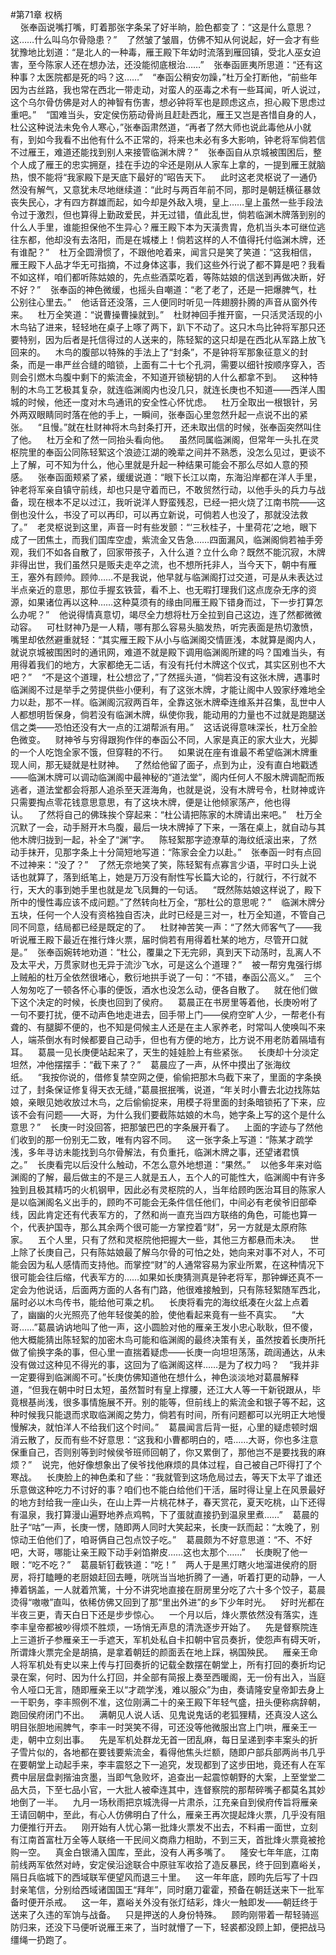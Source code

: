 #第71章 权柄<br />    张奉函说嘴打嘴，盯着那张字条呆了好半晌，脸色都变了：“这是什么意思？这……什么叫乌尔骨隐患？”    了然皱了皱眉，仿佛不知从何说起，好一会才有些犹豫地比划道：“是北人的一种毒，雁王殿下年幼时流落到雁回镇，受北人巫女迫害，至今陈家人还在想办法，还没能彻底根治……”    张奉函匪夷所思道：“还有这种事？太医院都是死的吗？这……”    “奉函公稍安勿躁，”杜万全打断他，“前些年因为古丝路，我也常在西北一带走动，对蛮人的巫毒之术有一些耳闻，听人说过，这个乌尔骨仿佛是对人的神智有伤害，想必钟将军也是顾虑这点，担心殿下思虑过重吧。”    “国难当头，安定侯伤筋动骨尚且赶赴西北，雁王又岂是吝惜自身的人，杜公这种说法未免令人寒心，”张奉函肃然道，“再者了然大师也说此毒他从小就有，到如今我看不出他有什么不正常的，将来也未必有多大影响，钟老将军倘若信不过雁王，难道还能找到别人来接管临渊木牌？”    张奉函自从京城被围困后，整个人成了雁王的忠实拥趸，挂在手边的伞还是刚从人家车上拿的，一提到雁王就脑热，恨不能将“我家殿下是天底下最好的”昭告天下。    此时这老灵枢说了一通仍然没有解气，又意犹未尽地继续道：“此时与两百年前不同，那时是朝廷横征暴敛丧失民心，才有四方群雄而起，如今却是外敌入境，皇上……皇上虽然一些手段法令过于激烈，但也算得上勤政爱民，并无过错，值此乱世，倘若临渊木牌落到别的什么人手里，谁能担保他不生异心？雁王殿下本为天潢贵胄，危机当头本可继位逃往东都，他却没有去洛阳，而是在城楼上！倘若这样的人不值得托付临渊木牌，还有谁配？”    杜万全圆滑惯了，不跟他呛着来，闻言只是笑了笑道：“这我相信，雁王殿下人品才华无可指摘，不过身体这事，我们这些外行说了都不算是吧？我看不如这样，咱们都听陈姑娘的，先点些酒菜吃着，等陈姑娘的信送到再做决断，好不好？”    张奉函的神色微缓，也摇头自嘲道：“老了老了，还是一把爆脾气，杜公别往心里去。”    他话音还没落，三人便同时听见一阵翅膀扑腾的声音从窗外传来。    杜万全笑道：“说曹操曹操就到。”    杜财神回手推开窗，一只活灵活现的小木鸟钻了进来，轻轻地在桌子上啄了两下，趴下不动了。这只木鸟比钟将军那只还要特别，因为后者是托信得过的人送来的，陈轻絮的这只却是在西北从军路上放飞回来的。    木鸟的腹部以特殊的手法上了“封条”，不是钟将军那象征意义的封条，而是一串严丝合缝的暗锁，上面有二十七个孔洞，需要以细针按顺序穿入，否则会引燃木鸟腹中剩下的紫流金，不知道开锁秘钥的人什么都拿不到。    这种特制的木鸟工艺极其复杂，就连临渊阁内也没几只，就连长庚也不知道——西洋人围城的时候，他还一度对木鸟通讯的安全性心怀忧虑。    杜万全取出一根银针，另外两双眼睛同时落在他的手上，一瞬间，张奉函心里忽然升起一点说不出的紧张。    “且慢。”就在杜财神将木鸟封条打开，还未取出信的时候，张奉函突然叫住了他。    杜万全和了然一同抬头看向他。    虽然同属临渊阁，但常年一头扎在灵枢院里的奉函公同陈轻絮这个浪迹江湖的晚辈之间并不熟悉，没怎么见过，更谈不上了解，可不知为什么，他心里就是升起一种结果可能会不那么尽如人意的预感。    张奉函面颊紧了紧，缓缓说道：“眼下长江以南，东海沿岸都在洋人手里，钟老将军亲自镇守前线，却也只是守着而已，不敢贸然行动，以他手头的兵力与战备，现在根本不足以过江，我听说洋人野蛮残忍，已经一把火烧了江南书院——这倒也没什么，书没了可以再印，可以再立新说，可倘若人也没了，那就没法救了。”    老灵枢说到这里，声音一时有些发颤：“‘三秋桂子，十里荷花’之地，眼下成了一团焦土，而我们国库空虚，紫流金又告急……四面漏风，临渊阁倘若袖手旁观，我们不如各自散了，回家带孩子，入什么道？立什么命？既然不能沉寂，木牌非得出世，我们虽然只是贩夫走卒之流，也不想所托非人，当今天下，朝中有雁王，塞外有顾帅。顾帅……不是我说，他早就与临渊阁打过交道，可是从未表达过半点亲近的意思，那位手握玄铁营，看不上、也无暇打理我们这点庞杂无序的资源，如果诸位再以这种……这种莫须有的缘由同雁王殿下错身而过，下一步打算怎么办呢？”    他说得情真意切，竭尽全力想将杜万全拉到自己这边，连了然都微微动容。    可杜财神乃是一人精，哪有那么容易头脑发热，听完表面是热切激愤，嘴里却依然避重就轻：“其实雁王殿下从小与临渊阁交情匪浅，本就算是阁内人，就说京城被围困时的通讯网，难道不就是殿下调用临渊阁所建的吗？国难当头，有用得着我们的地方，大家都绝无二话，有没有托付木牌这个仪式，其实区别也不大吧？”    “不是这个道理，杜公想岔了，”了然摇头道，“倘若没有这张木牌，遇事时临渊阁不过是举手之劳提供些小便利，有了这张木牌，才能让阁中人毁家纾难地全力以赴，那不一样。临渊阁沉寂两百年，全靠这张木牌牵连维系并召集，乱世中人人都想明哲保身，倘若没有临渊木牌，纵使你我，能动用的力量也不过就是跑腿送信之类——恐怕还没有大一点的江湖帮派有用。”    这话说得意味深长，杜万全脸色微变。    财神爷与穷得跟狗作伴的奉函公不同，人家是真正的家大业大，光脚的一个人吃饱全家不饿，但穿鞋的不行。    如果说在座有谁最不希望临渊木牌重现人间，那无疑就是杜财神。    了然给他留了面子，点到为止，没有直白地戳透——临渊木牌可以调动临渊阁中最神秘的“道法堂”，阁内任何人不服木牌调配而叛逃者，道法堂都会将那人追杀至天涯海角，也就是说，没有木牌号令，杜财神或许只需要掏点零花钱意思意思，有了这块木牌，便是让他倾家荡产，他也得认。    了然将自己的佛珠挨个穿起来：“杜公请把陈家的木牌请出来吧。”    杜万全沉默了一会，动手掰开木鸟腹，最后一块木牌掉了下来，一落在桌上，就自动与其他木牌归拢到一起，补全了“渊”字。    陈轻絮那字迹潦草的海纹纸滚出来，了然动手抹开，见那字条上十分简短地写道：“陈家会全力以赴。”    张奉函一时有点回不过神来：“没了？”    了然无奈地笑了笑，陈轻絮有点寡言少语，平时口头上说话也就算了，落到纸笔上，她是万万没有耐性写长篇大论的，行就行，不行就不行，天大的事到她手里也就是龙飞凤舞的一句话。    “既然陈姑娘这样说了，殿下所中的慢性毒应该不成问题。”了然转向杜万全，“那杜公的意思呢？”    临渊木牌分五块，任何一个人没有资格独自否决，此时已经是三对一，杜万全知道，不管自己同不同意，结局都已经是既定的了。    杜财神苦笑一声：“了然大师客气了——我听说雁王殿下最近在推行烽火票，届时倘若有用得着杜某的地方，尽管开口就是。”    张奉函婉转地劝道：“杜公，覆巢之下无完卵，真到天下动荡时，乱离人不及太平犬，万贯家财也无异于流沙飞水，可是这么个道理？”    被一帮穷鬼强行绑上贼船的杜万全依然很堵心，敷衍地拱手说了一句：“不错，奉函公高义。”    三个人匆匆吃了一顿各怀心事的便饭，酒水也没怎么动，便各自散了。    就在他们做下这个决定的时候，长庚也回到了侯府。    葛晨正在书房里等着他，长庚吩咐了一句不要打扰，便不动声色地走进去，回手带上门——侯府空旷人少，一帮老仆有聋的、有腿脚不便的，也不知是伺候主人还是在主人家养老，时常叫人使唤叫不来人，端茶倒水有时候都要自己动手，但也有方便的地方，比方说不用老防着隔墙有耳。    葛晨一见长庚便站起来了，天生的娃娃脸上有些紧张。    长庚却十分淡定坦然，冲他摆摆手：“截下来了？”    葛晨应了一声，从怀中摸出了张海纹纸。    “我按你说的，借修复禁空网之便，偷偷把那木鸟截下来了，里面的字条换过了，封条保证修复得天衣无缝，”葛晨抿抿嘴，说道，“年关时小曹去北边找陈姑娘，亲眼见她收放过木鸟，之后偷偷捉来，用模子将里面的封条暗锁拓了下来，应该不会有问题——大哥，为什么我们要截陈姑娘的木鸟，她字条上写的这个是什么意思？”    长庚一时没回答，把那皱巴巴的字条展开看了。    上面的字迹与了然他们收到的那一份别无二致，唯有内容不同。    这一张字条上写道：“陈某才疏学浅，多年寻访未能找到乌尔骨解法，有负重托，临渊木牌之事，还望诸君慎之。”    长庚看完以后没什么触动，不怎么意外地想道：“果然。”    以他多年来对临渊阁的了解，最后做主的不是三人就是五人，五个人的可能性大，临渊阁中有许多独到且极其精巧的火机钢甲，因此必有灵枢院的人，当年给顾昀医治耳目的陈家人是以临渊阁名义出手的，顾昀不可能会无条件信任他们，中间必有老侯爷旧部牵线，因此肯定还有代表军方的，了然和尚一直充当四方联络的角色，可能也算一个，代表护国寺，那么其余两个很可能一方掌控着“财”，另一方就是太原府陈家。    五个人里，只有了然和灵枢院他把握大一些，其他三方都悬而未决。    世上除了长庚自己，只有陈姑娘最了解乌尔骨的可怕之处，她向来对事不对人，不可能会因为私人感情而支持他。而掌控“财”的人通常容易为家业所累，在这种情况下很可能会往后缩，代表军方的……如果如长庚猜测真是钟老将军，那钟蝉还真不一定会为他说话，后面两方面的人各有门路，他很难接触到，只有陈轻絮随军西北，届时必以木鸟传书，能给他可乘之机。    长庚将看完的海纹纸凑在火盆上点着了，幽幽的火光照亮了他年轻俊美的脸，使他看起来竟有一些不真实。    “大哥……”葛晨讷讷地叫了他一声，这小圆脸对他的雁亲王发小忠心耿耿，但不傻，他大概能猜出陈轻絮的加密木鸟可能和临渊阁的最终决策有关，虽然按着长庚所托做了偷换字条的事，但心里一直揣着疑虑——长庚一向坦坦荡荡，疏阔通达，从未没有做过这种见不得光的事，这回为了临渊阁这样……是为了权力吗？    “我并非一定要得到临渊阁不可。”长庚仿佛知道他在想什么，神色淡淡地对葛晨解释道，“但我在朝中时日太短，虽然暂时有皇上撑腰，还江大人等一干新锐跟从，毕竟根基尚浅，很多事情施展不开。别的能等，但前线上的紫流金和银子等不起，这种时候我只能退而求取临渊阁之势力，倘若有时间，所有问题都可以光明正大地慢慢解决，就怕洋人不给我们这个时间。”    葛晨闻言后背一挺，心里的疑虑顿时烟消云散了，反而有些不好意思：“这我和小曹都明白的，唔……大哥，你也多注意保重自己，否则别等到时候侯爷班师回朝了，你又累倒了，那他岂不是要找我的麻烦？”    说完，他好像想象出了侯爷找他麻烦的具体过程，自己被自己吓得打了个寒战。    长庚脸上的神色柔和了些：“我就管到这场危局过去，等天下太平了谁还乐意做这种吃力不讨好的事？咱们也不能白给他们干活，届时得让皇上在风景最好的地方封给我一座山头，在山上弄一片桃花林子，春天赏花，夏天吃桃，山下还得有温泉，我打算漫山遍野地养点鸡鸭，下了蛋就直接扔到温泉里煮……”    葛晨的肚子“咕”一声，长庚一愣，随即两人同时大笑起来，长庚一跃而起：“太晚了，别惊动王伯他们了，咱哥俩自己包点饺子吃。”    葛晨颇为不好意思道：“不、不好吧，大哥，哪能让亲王殿下动手剁馅擀皮……这也太那个……”    长庚睨了他一眼：“吃不吃？”    葛晨斩钉截铁道：“吃！”    两人于是黑灯瞎火地溜进侯府的厨房，将打瞌睡的老厨娘赶回去睡，咣咣当当地折腾了一通，听着打更的动静，一人捧着锅盖，一人就着笊篱，十分不讲究地直接在厨房里分吃了六十多个饺子，葛晨烫得“嗷嗷”直叫，依稀仿佛又回到了那“里出外进”的乡下少年时光。    好时光都在半夜三更，青天白日下还是步步惊心。    一个月以后，烽火票依然没有落实，连李丰皇帝都被吵得烦不胜烦，一场悄无声息的清洗逐步开始了。    先是督察院连上三道折子参雁亲王一手遮天，军机处私自卡扣朝中官员奏折，使怨声有碍天听，所谓烽火票完全是胡搞，是拿着朝廷的颜面丢在地上踩，祸国殃民。    雁亲王命人将军机处有史以来上传与打回奏折的记载全数摆在朝堂上，所有打回的奏折均记录在案，何时、因为什么打回，并全部有简报上奏至西暖阁，无一份有出入，当庭令人哑口无言，随即雁亲王以“才疏学浅，难以服众”为由，奏请隆安皇帝卸去身上一干职务，李丰照例不准，这位刚满二十的亲王殿下年轻气盛，扭头便称病辞朝，跑回侯府闭门不出。    满朝见人说人话、见鬼说鬼话的老狐狸精，还真没人这么明目张胆地闹脾气，李丰一时哭笑不得，可还没等他微服出宫上门哄，雁亲王一走，朝中立刻出事。    先是军机处群龙无首一团乱麻，每日呈递到李丰案头的折子雪片似的，各地都在要钱要紫流金，看得他焦头烂额，随即户部兵部两尚书几乎在要朝堂上动起手来，李丰震怒之下一追究，发现都到了这步田地，竟还有人在军费中层层盘剥揩油贪墨，当即气急败坏，追查出一起震惊朝野的大案，上至堂堂二品大员，下至七品小官，一大批人被牵连其中，连督察院的那帮碎嘴子都莫名其妙地倒了一半。    九月一场秋雨把京城洗得一片肃杀，江充亲自到侯府传旨将雁亲王请回朝中，至此，有心人仿佛明白了什么，雁亲王再次提起烽火票，几乎没有阻力便推行开去。    刚开始有人忧心第一批烽火票发不出去，不料甫一面世，立刻有江南首富杜万全等人联络一干民间义商鼎力相助，不到三天，首批烽火票竟被抢购一空。    真金白银涌入国库，至此，没有人再多嘴了。    隆安七年年底，江南前线两军依然对峙，安定侯沿途联合中原驻军收拾了造反暴民，终于回到嘉峪关，隔日兵临城下的西域联军便望风而退三十里。    这一年年底，顾昀先后写了十四封亲笔信，分别给西域诸国国王“拜年”，同时磨刀霍霍，预备在朝廷送来下一批军备时便开杀戒。    这一年，嘉峪关外没有张灯结彩，烽火一触即发——朝廷终于送来了久违的军饷与战备。    只是押送的人身份特殊。    顾昀刚带着一帮轻骑巡防归来，还没下马便听说雁王来了，当时就懵了一下，轻裘都没顾上卸，便把战马缰绳一扔跑了。